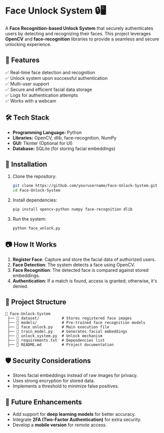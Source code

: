 
# Face Unlock System 🔒🖥️

A **Face Recognition-based Unlock System** that securely authenticates users by detecting and recognizing their faces. This project leverages **OpenCV** and **face-recognition** libraries to provide a seamless and secure unlocking experience.

## 🚀 Features

✅ Real-time face detection and recognition  
✅ Unlock system upon successful authentication  
✅ Multi-user support  
✅ Secure and efficient facial data storage  
✅ Logs for authentication attempts  
✅ Works with a webcam  

## 🛠️ Tech Stack

- **Programming Language:** Python  
- **Libraries:** OpenCV, dlib, face-recognition, NumPy  
- **GUI:** Tkinter (Optional for UI)  
- **Database:** SQLite (for storing facial embeddings)  

## 📌 Installation

1. Clone the repository:
   ```sh
   git clone https://github.com/yourusername/Face-Unlock-System.git
   cd Face-Unlock-System
   ```
2. Install dependencies:
   ```sh
   pip install opencv-python numpy face-recognition dlib
   ```
3. Run the system:
   ```sh
   python face_unlock.py
   ```

## 📷 How It Works

1. **Register Face**: Capture and store the facial data of authorized users.  
2. **Face Detection**: The system detects a face using OpenCV.  
3. **Face Recognition**: The detected face is compared against stored embeddings.  
4. **Authentication**: If a match is found, access is granted; otherwise, it's denied.  

## 📁 Project Structure

```
📂 Face-Unlock-System
 ├── 📁 dataset/          # Stores registered face images
 ├── 📁 models/           # Pre-trained face recognition models
 ├── 📜 face_unlock.py    # Main execution file
 ├── 📜 train_model.py    # Generates facial embeddings
 ├── 📜 unlock_system.py  # Unlock mechanism
 ├── 📜 requirements.txt  # Dependencies list
 ├── 📜 README.md         # Project documentation
```

## 🛡️ Security Considerations

- Stores facial embeddings instead of raw images for privacy.
- Uses strong encryption for stored data.
- Implements a threshold to minimize false positives.

## 📖 Future Enhancements

- Add support for **deep learning models** for better accuracy.
- Integrate **2FA (Two-Factor Authentication)** for extra security.
- Develop a **mobile version** for remote access.
